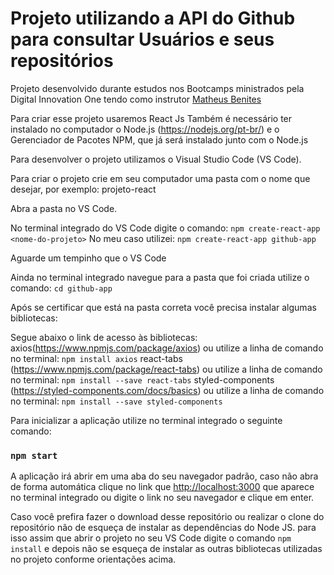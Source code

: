 # Projeto utilizando a API do Github para consultar Usuários e seus repositórios

Projeto desenvolvido durante estudos nos Bootcamps ministrados pela Digital Innovation One
tendo como instrutor [Matheus Benites](https://www.linkedin.com/in/benites-amorim/)

Para criar esse projeto usaremos React Js
Também é necessário ter instalado no computador o Node.js (https://nodejs.org/pt-br/)
e o Gerenciador de Pacotes NPM, que já será instalado junto com o Node.js 

Para desenvolver o projeto utilizamos o Visual Studio Code (VS Code).

Para criar o projeto crie em seu computador uma pasta com o nome que desejar, por exemplo: projeto-react

Abra a pasta no VS Code.

No terminal integrado do VS Code digite o comando:  `npm create-react-app <nome-do-projeto>`
No meu caso utilizei: `npm create-react-app github-app`
  
Aguarde um tempinho que o VS Code

Ainda no terminal integrado navegue para a pasta que foi criada utilize o comando: `cd github-app`

Após se certificar que está na pasta correta você precisa instalar algumas bibliotecas:

Segue abaixo o link de acesso às bibliotecas:
axios(https://www.npmjs.com/package/axios) ou utilize a linha de comando no terminal: `npm install axios`
react-tabs (https://www.npmjs.com/package/react-tabs) ou utilize a linha de comando no terminal: `npm install --save react-tabs` 
styled-components (https://styled-components.com/docs/basics) ou utilize a linha de comando no terminal: `npm install --save styled-components`

Para inicializar a aplicação utilize no terminal integrado o seguinte comando: 
### `npm start`

A aplicação irá abrir em uma aba do seu navegador padrão, caso não abra de forma automática clique no link que [http://localhost:3000](http://localhost:3000) que aparece no terminal integrado ou digite o link no seu navegador e clique em enter.


Caso você prefira fazer o download desse repositório ou realizar o clone do repositório não de esqueça de instalar as dependências do Node JS.
para isso assim que abrir o projeto no seu VS Code digite o comando `npm install` e depois não se esqueça de instalar as outras bibliotecas utilizadas no projeto conforme orientações acima.
